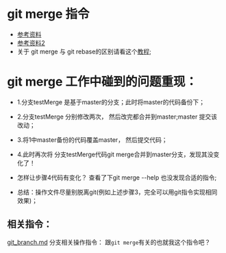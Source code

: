 # git merge 指令
* [参考资料](https://git-scm.com/docs/git-merge)
* [参考资料2](http://blog.csdn.net/hudashi/article/details/7664382)
* 关于 git merge 与 git rebase的区别请看这个[教程](http://backlogtool.com/git-guide/cn/stepup/stepup1_4.html);

# git merge 工作中碰到的问题重现：
* 1.分支testMerge 是基于master的分支；此时将master的代码备份下；
* 2.分支testMerge 分别修改两次， 然后改完都合并到master;master 提交该改动； 
* 3.将1中master备份的代码覆盖master， 然后提交代码；
* 4.此时再次将 分支testMerge代码git merge合并到master分支，发现其没变化了！

* 怎样让步骤4代码有变化？ 查看了下git merge --help 也没发现合适的指令;
* 总结：操作文件尽量别脱离git(例如上述步骤3，完全可以用git指令实现相同效果)；

## 相关指令：
[git_branch.md](https://github.com/wteam-xq/testGit/blob/master/learn_log/git_branch.md)   分支相关操作指令： 跟`git merge`有关的也就我这个指令吧？
